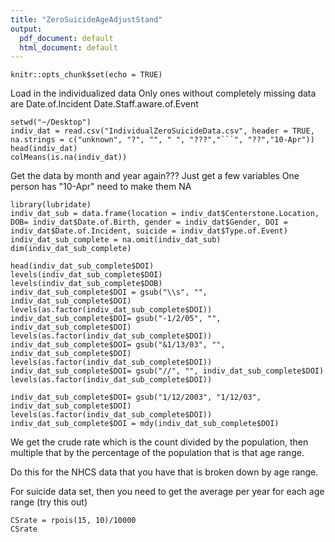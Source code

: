 ```yaml
---
title: "ZeroSuicideAgeAdjustStand"
output:
  pdf_document: default
  html_document: default
---
```


```{r setup, include=FALSE}
knitr::opts_chunk$set(echo = TRUE)
```
Load in the individualized data
Only ones without completely missing data are
Date.of.Incident
Date.Staff.aware.of.Event
```{r}
setwd("~/Desktop")
indiv_dat = read.csv("IndividualZeroSuicideData.csv", header = TRUE, na.strings = c("unknown", "?", "", " ", "???","```", "??","10-Apr"))
head(indiv_dat)
colMeans(is.na(indiv_dat))
```
Get the data by month and year again???
Just get a few variables
One person has "10-Apr" need to make them NA

```{r}
library(lubridate)
indiv_dat_sub = data.frame(location = indiv_dat$Centerstone.Location, DOB= indiv_dat$Date.of.Birth, gender = indiv_dat$Gender, DOI = indiv_dat$Date.of.Incident, suicide = indiv_dat$Type.of.Event)
indiv_dat_sub_complete = na.omit(indiv_dat_sub)
dim(indiv_dat_sub_complete)

head(indiv_dat_sub_complete$DOI)
levels(indiv_dat_sub_complete$DOI)
levels(indiv_dat_sub_complete$DOB)
indiv_dat_sub_complete$DOI = gsub("\\s", "", indiv_dat_sub_complete$DOI)
levels(as.factor(indiv_dat_sub_complete$DOI))
indiv_dat_sub_complete$DOI= gsub("-1/2/05", "", indiv_dat_sub_complete$DOI)
levels(as.factor(indiv_dat_sub_complete$DOI))
indiv_dat_sub_complete$DOI= gsub("&1/13/03", "", indiv_dat_sub_complete$DOI)
levels(as.factor(indiv_dat_sub_complete$DOI))
indiv_dat_sub_complete$DOI= gsub("//", "", indiv_dat_sub_complete$DOI)
levels(as.factor(indiv_dat_sub_complete$DOI))

indiv_dat_sub_complete$DOI= gsub("1/12/2003", "1/12/03", indiv_dat_sub_complete$DOI)
levels(as.factor(indiv_dat_sub_complete$DOI))
indiv_dat_sub_complete$DOI = mdy(indiv_dat_sub_complete$DOI)

```




We get the crude rate which is the count divided by the population, then multiple that by the percentage of the population that is that age range.

Do this for the NHCS data that you have that is broken down by age range.

For suicide data set, then you need to get the average per year for each age range (try this out)
```{r}
CSrate = rpois(15, 10)/10000
CSrate

```

